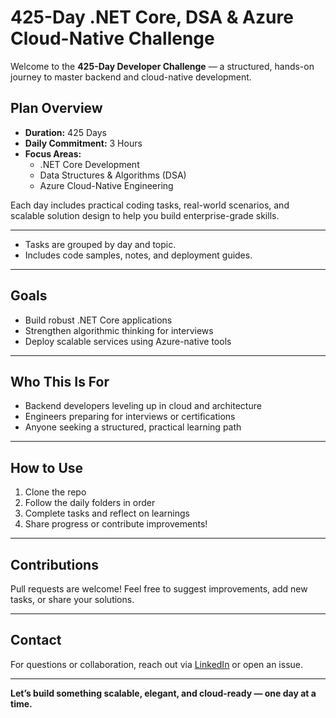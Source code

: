 # 425-Day .NET Core, DSA & Azure Cloud-Native Challenge

Welcome to the **425-Day Developer Challenge** — a structured, hands-on journey to master backend and cloud-native development.

## Plan Overview

- **Duration:** 425 Days  
- **Daily Commitment:** 3 Hours  
- **Focus Areas:**
  - .NET Core Development
  - Data Structures & Algorithms (DSA)
  - Azure Cloud-Native Engineering

Each day includes practical coding tasks, real-world scenarios, and scalable solution design to help you build enterprise-grade skills.

---

- Tasks are grouped by day and topic.
- Includes code samples, notes, and deployment guides.

---

## Goals

- Build robust .NET Core applications
- Strengthen algorithmic thinking for interviews
- Deploy scalable services using Azure-native tools

---

## Who This Is For

- Backend developers leveling up in cloud and architecture
- Engineers preparing for interviews or certifications
- Anyone seeking a structured, practical learning path

---

## How to Use

1. Clone the repo  
2. Follow the daily folders in order  
3. Complete tasks and reflect on learnings  
4. Share progress or contribute improvements!

---

## Contributions

Pull requests are welcome! Feel free to suggest improvements, add new tasks, or share your solutions.

---

## Contact

For questions or collaboration, reach out via [LinkedIn](https://www.linkedin.com/in/hishobkar) or open an issue.

---

**Let’s build something scalable, elegant, and cloud-ready — one day at a time.**